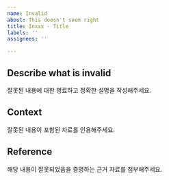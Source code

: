 ```yaml
---
name: Invalid
about: This doesn't seem right
title: Inxxx - Title
labels: ''
assignees: ''

---
```


## Describe what is invalid

잘못된 내용에 대한 명료하고 정확한 설명을 작성해주세요.

## Context

잘못된 내용이 포함된 자료를 인용해주세요.    

## Reference

해당 내용이 잘못되었음을 증명하는 근거 자료를 첨부해주세요.
